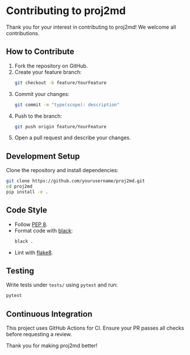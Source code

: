 # Contributing to proj2md

Thank you for your interest in contributing to proj2md! We welcome all
contributions.

## How to Contribute

1. Fork the repository on GitHub.
2. Create your feature branch:
   ```bash
   git checkout -b feature/YourFeature
   ```
3. Commit your changes:
   ```bash
   git commit -m "type(scope): description"
   ```
4. Push to the branch:
   ```bash
   git push origin feature/YourFeature
   ```
5. Open a pull request and describe your changes.

## Development Setup

Clone the repository and install dependencies:

```bash
git clone https://github.com/yourusername/proj2md.git
cd proj2md
pip install -e .
```

## Code Style

- Follow [PEP 8](https://www.python.org/dev/peps/pep-0008/).
- Format code with [black](https://github.com/psf/black):
  ```bash
  black .
  ```
- Lint with [flake8](https://flake8.pycqa.org/).

## Testing

Write tests under `tests/` using `pytest` and run:

```bash
pytest
```

## Continuous Integration

This project uses GitHub Actions for CI. Ensure your PR passes all checks before
requesting a review.

Thank you for making proj2md better!
